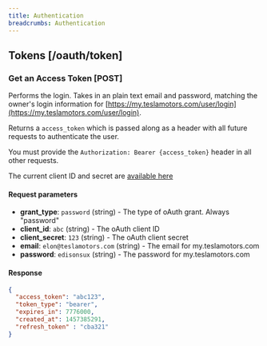 ```yaml
---
title: Authentication
breadcrumbs: Authentication
---
```


## Tokens [/oauth/token]

### Get an Access Token [POST]
Performs the login. Takes in an plain text email and password, matching the owner's login information for [https://my.teslamotors.com/user/login](https://my.teslamotors.com/user/login).

Returns a `access_token` which is passed along as a header with all future requests to authenticate the user.

You must provide the `Authorization: Bearer {access_token}` header in all other requests.

The current client ID and secret are [available here](http://pastebin.com/fX6ejAHd)

#### Request parameters

  - **grant_type**: `password` (string) - The type of oAuth grant. Always "password"
  - **client_id**: `abc` (string) - The oAuth client ID
  - **client_secret**: `123` (string) - The oAuth client secret
  - **email**: `elon@teslamotors.com` (string) - The email for my.teslamotors.com
  - **password**: `edisonsux` (string) - The password for my.teslamotors.com

#### Response

```json
{
  "access_token": "abc123",
  "token_type": "bearer",
  "expires_in": 7776000,
  "created_at": 1457385291,
  "refresh_token" : "cba321"
}
```
